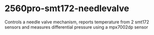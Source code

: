 # 2560pro-smt172-needlevalve
Controls a needle valve mechanism, reports temperature from 2 smt172 sensors and measures differential pressure using a mpx7002dp sensor
